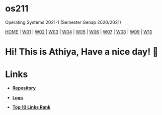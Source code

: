 # os211
Operating Systems 2021-1 (Semester Genap 2020/2021)

[HOME](https://athiyafatihah.github.io/os211/) | [W01](w01.md) | [W02](w02.md) | [W03](w03.md) | [W04](w04.md) | [W05](w05.md) | [W06](w06.md) | [W07](w07.md) | [W08](w08.md) | [W09](w09.md) | [W10]()
 
# **Hi! This is Athiya, Have a nice day!** 🌿

# Links
* [**Repository**](https://github.com/athiyafatihah/os211)

* [**Logs**](TXT/mylog.txt)

* [**Top 10 Links Rank**](TXT/myrank.txt)
